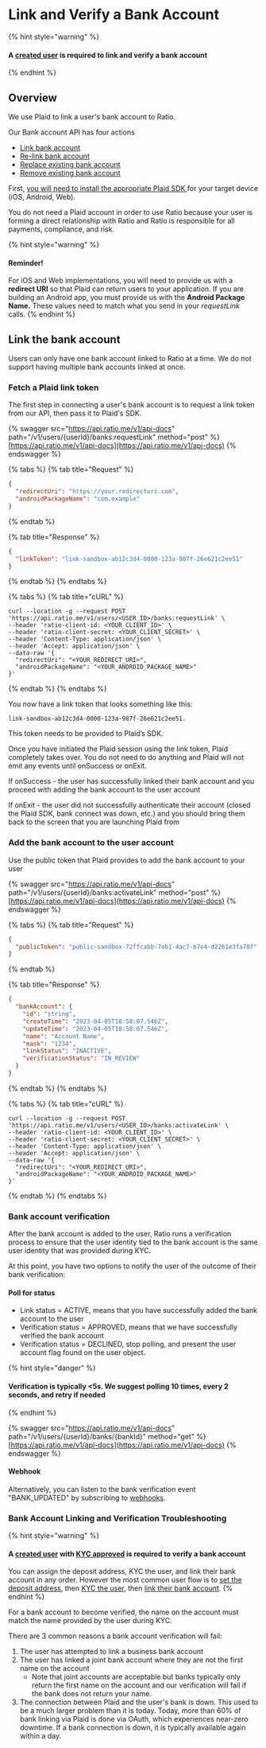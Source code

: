 # Link and Verify a Bank Account

{% hint style="warning" %}
#### A [created user](./#create-the-user) is required to link and verify a bank account
{% endhint %}

## Overview

We use Plaid to link a user's bank account to Ratio.

Our Bank account API has four actions

* [Link bank account](./#link-bank-account)
* [Re-link bank account](re-link-bank-account.md)
* [Replace existing bank account](update-bank-account.md)
* [Remove existing bank account](delete-bank-account.md)

First, [you will need to install the appropriate Plaid SDK ](<../../../README (1).md#below-you-will-find-links-to-the-various-sdks-plaid-provides-to-launch-plaid-link.>)for your target device (iOS, Android, Web).

You do not need a Plaid account in order to use Ratio because your user is forming a direct relationship with Ratio and Ratio is responsible for all payments, compliance, and risk.

{% hint style="warning" %}
#### **Reminder!**

For iOS and Web implementations, you will need to provide us with a **redirect URI** so that Plaid can return users to your application. If you are building an Android app, you must provide us with the **Android Package Name.** These values need to match what you send in your _requestLink_ calls.
{% endhint %}

## Link the bank account

Users can only have one bank account linked to Ratio at a time.  We do not support having multiple bank accounts linked at once.

### Fetch a Plaid link token

The first step in connecting a user's bank account is to request a link token from our API, then pass it to Plaid's SDK.

{% swagger src="https://api.ratio.me/v1/api-docs" path="/v1/users/{userId}/banks:requestLink" method="post" %}
[https://api.ratio.me/v1/api-docs](https://api.ratio.me/v1/api-docs)
{% endswagger %}

{% tabs %}
{% tab title="Request" %}
```json
{
  "redirectUri": "https://your.redirecturi.com",
  "androidPackageName": "com.example"
}
```
{% endtab %}

{% tab title="Response" %}
```json
{
  "linkToken": "link-sandbox-ab12c3d4-0000-123a-987f-26e621c2ee51"
}
```
{% endtab %}
{% endtabs %}

{% tabs %}
{% tab title="cURL" %}
```shell
curl --location -g --request POST 'https://api.ratio.me/v1/users/<USER_ID>/banks:requestLink' \
--header 'ratio-client-id: <YOUR_CLIENT_ID>' \
--header 'ratio-client-secret: <YOUR_CLIENT_SECRET>' \
--header 'Content-Type: application/json' \
--header 'Accept: application/json' \
--data-raw '{
  "redirectUri": "<YOUR_REDIRECT_URI>",
  "androidPackageName": "<YOUR_ANDROID_PACKAGE_NAME>"
}'
```
{% endtab %}
{% endtabs %}

You now have a link token that looks something like this:&#x20;

```
link-sandbox-ab12c3d4-0000-123a-987f-26e621c2ee51. 
```

This token needs to be provided to Plaid’s SDK.&#x20;



Once you have initiated the Plaid session using the link token, Plaid completely takes over.  You do not need to do anything and Plaid will not emit any events until onSuccess or onExit.

If onSuccess - the user has successfully linked their bank account and you proceed with adding the bank account to the user account

If onExit - the user did not successfully authenticate their account (closed the Plaid SDK, bank connect was down, etc.) and you should bring them back to the screen that you are launching Plaid from&#x20;

### Add the bank account to the user account

Use the public token that Plaid provides to add the bank account to your user

{% swagger src="https://api.ratio.me/v1/api-docs" path="/v1/users/{userId}/banks:activateLink" method="post" %}
[https://api.ratio.me/v1/api-docs](https://api.ratio.me/v1/api-docs)
{% endswagger %}

{% tabs %}
{% tab title="Request" %}
```json
{
  "publicToken": "public-sandbox-72ffcabb-7eb1-4ac7-b7e4-d2261e3fa78f"
}
```
{% endtab %}

{% tab title="Response" %}
```json
{
  "bankAccount": {
    "id": "string",
    "createTime": "2023-04-05T18:58:07.546Z",
    "updateTime": "2023-04-05T18:58:07.546Z",
    "name": "Account Name",
    "mask": "1234",
    "linkStatus": "INACTIVE",
    "verificationStatus": "IN_REVIEW"
  }
}
```
{% endtab %}
{% endtabs %}

{% tabs %}
{% tab title="cURL" %}
```shell
curl --location -g --request POST 'https://api.ratio.me/v1/users/<USER_ID>/banks:activateLink' \
--header 'ratio-client-id: <YOUR_CLIENT_ID>' \
--header 'ratio-client-secret: <YOUR_CLIENT_SECRET>' \
--header 'Content-Type: application/json' \
--header 'Accept: application/json' \
--data-raw '{
  "redirectUri": "<YOUR_REDIRECT_URI>",
  "androidPackageName": "<YOUR_ANDROID_PACKAGE_NAME>"
}'
```
{% endtab %}
{% endtabs %}

### Bank account verification

After the bank account is added to the user, Ratio runs a verification process to ensure that the user identity tied to the bank account is the same user identity that was provided during KYC.&#x20;

At this point, you have two options to notify the user of the outcome of their bank verification:

#### Poll for status

* Link status = ACTIVE, means that you have successfully added the bank account to the user
* Verification status = APPROVED, means that we have successfully verified the bank account
* Verification status = DECLINED, stop polling, and present the user account flag found on the user object.

{% hint style="danger" %}
#### Verification is typically <5s. We suggest polling 10 times, every 2 seconds, and retry if needed
{% endhint %}

{% swagger src="https://api.ratio.me/v1/api-docs" path="/v1/users/{userId}/banks/{bankId}" method="get" %}
[https://api.ratio.me/v1/api-docs](https://api.ratio.me/v1/api-docs)
{% endswagger %}

#### Webhook

Alternatively, you can listen to the bank verification event "BANK\_UPDATED" by subscribing to [webhooks](../../../api-reference/webhooks/).



### Bank Account Linking and Verification Troubleshooting

{% hint style="warning" %}
#### A [created user](./#create-the-user) with [KYC approved](../kyc.md) is required to verify a bank account

You can assign the deposit address, KYC the user, and link their bank account in any order.  However the most common user flow is to [set the deposit address](../assign-a-deposit-address.md), then [KYC the user](../kyc.md), then [link their bank account](./#link-bank-account).
{% endhint %}

For a bank account to become verified, the name on the account must match the name provided by the user during KYC. &#x20;

There are 3 common reasons a bank account verification will fail:

1. The user has attempted to link a business bank account
2. The user has linked a joint bank account where they are not the first name on the account
   * Note that joint accounts are acceptable but banks typically only return the first name on the account and our verification will fail if the bank does not return your name.
3. The connection between Plaid and the user's bank is down. This used to be a much larger problem than it is today. Today, more than 60% of bank linking via Plaid is done via OAuth, which experiences near-zero downtime. If a bank connection is down, it is typically available again within a day. &#x20;
